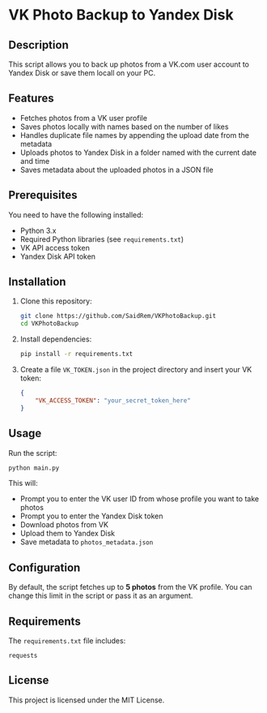 # VK Photo Backup to Yandex Disk

## Description

This script allows you to back up photos from a VK.com user account to Yandex Disk or save them locall on your PC.

## Features

- Fetches photos from a VK user profile
- Saves photos locally with names based on the number of likes
- Handles duplicate file names by appending the upload date from the metadata
- Uploads photos to Yandex Disk in a folder named with the current date and time
- Saves metadata about the uploaded photos in a JSON file

## Prerequisites

You need to have the following installed:

- Python 3.x
- Required Python libraries (see `requirements.txt`)
- VK API access token
- Yandex Disk API token

## Installation

1. Clone this repository:

   ```sh
   git clone https://github.com/SaidRem/VKPhotoBackup.git
   cd VKPhotoBackup
   ```

2. Install dependencies:

   ```sh
   pip install -r requirements.txt
   ```

3. Create a file `VK_TOKEN.json` in the project directory and insert your VK token:

   ```json
   {
       "VK_ACCESS_TOKEN": "your_secret_token_here"
   }
   ```

## Usage

Run the script:

```sh
python main.py
```

This will:

- Prompt you to enter the VK user ID from whose profile you want to take photos
- Prompt you to enter the Yandex Disk token
- Download photos from VK
- Upload them to Yandex Disk
- Save metadata to `photos_metadata.json`

## Configuration

By default, the script fetches up to **5 photos** from the VK profile. You can change this limit in the script or pass it as an argument.

## Requirements

The `requirements.txt` file includes:

```
requests
```

## License

This project is licensed under the MIT License.

